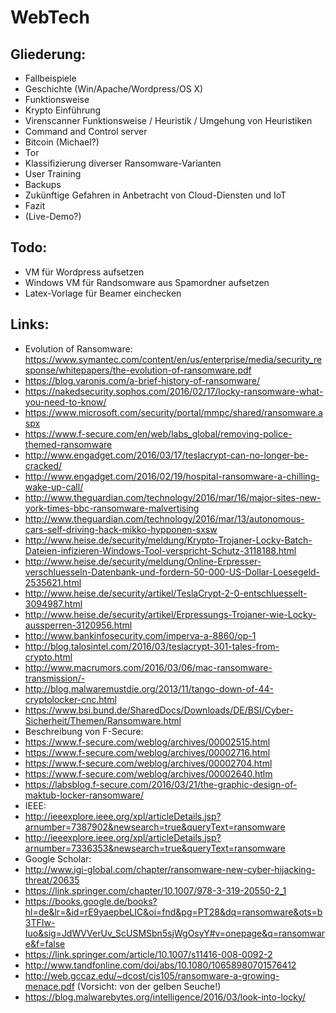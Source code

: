 # WebTech

Gliederung:
-----
- Fallbeispiele
- Geschichte (Win/Apache/Wordpress/OS X)
- Funktionsweise
- Krypto Einführung
- Virenscanner Funktionsweise / Heuristik / Umgehung von Heuristiken
- Command and Control server
- Bitcoin (Michael?)
- Tor
- Klassifizierung diverser Ransomware-Varianten
- User Training
- Backups
- Zukünftige Gefahren in Anbetracht von Cloud-Diensten und IoT
- Fazit
- (Live-Demo?)

Todo:
-----

- VM für Wordpress aufsetzen
- Windows VM für Randsomware aus Spamordner aufsetzen
- Latex-Vorlage für Beamer einchecken

Links:
------

- Evolution of Ransomware: https://www.symantec.com/content/en/us/enterprise/media/security_response/whitepapers/the-evolution-of-ransomware.pdf
- https://blog.varonis.com/a-brief-history-of-ransomware/
- https://nakedsecurity.sophos.com/2016/02/17/locky-ransomware-what-you-need-to-know/
- https://www.microsoft.com/security/portal/mmpc/shared/ransomware.aspx
- https://www.f-secure.com/en/web/labs_global/removing-police-themed-ransomware
- http://www.engadget.com/2016/03/17/teslacrypt-can-no-longer-be-cracked/
- http://www.engadget.com/2016/02/19/hospital-ransomware-a-chilling-wake-up-call/
- http://www.theguardian.com/technology/2016/mar/16/major-sites-new-york-times-bbc-ransomware-malvertising
- http://www.theguardian.com/technology/2016/mar/13/autonomous-cars-self-driving-hack-mikko-hypponen-sxsw
- http://www.heise.de/security/meldung/Krypto-Trojaner-Locky-Batch-Dateien-infizieren-Windows-Tool-verspricht-Schutz-3118188.html
- http://www.heise.de/security/meldung/Online-Erpresser-verschluesseln-Datenbank-und-fordern-50-000-US-Dollar-Loesegeld-2535621.html
- http://www.heise.de/security/artikel/TeslaCrypt-2-0-entschluesselt-3094987.html
- http://www.heise.de/security/artikel/Erpressungs-Trojaner-wie-Locky-aussperren-3120956.html
- http://www.bankinfosecurity.com/imperva-a-8860/op-1 
- http://blog.talosintel.com/2016/03/teslacrypt-301-tales-from-crypto.html
- http://www.macrumors.com/2016/03/06/mac-ransomware-transmission/- 
- http://blog.malwaremustdie.org/2013/11/tango-down-of-44-cryptolocker-cnc.html
- https://www.bsi.bund.de/SharedDocs/Downloads/DE/BSI/Cyber-Sicherheit/Themen/Ransomware.html
- Beschreibung von F-Secure:
- https://www.f-secure.com/weblog/archives/00002515.html
- https://www.f-secure.com/weblog/archives/00002716.html
- https://www.f-secure.com/weblog/archives/00002704.html
- https://www.f-secure.com/weblog/archives/00002640.htlm
- https://labsblog.f-secure.com/2016/03/21/the-graphic-design-of-maktub-locker-ransomware/
- IEEE:
- http://ieeexplore.ieee.org/xpl/articleDetails.jsp?arnumber=7387902&newsearch=true&queryText=ransomware
- http://ieeexplore.ieee.org/xpl/articleDetails.jsp?arnumber=7336353&newsearch=true&queryText=ransomware
- Google Scholar:
- http://www.igi-global.com/chapter/ransomware-new-cyber-hijacking-threat/20635
- https://link.springer.com/chapter/10.1007/978-3-319-20550-2_1
- https://books.google.de/books?hl=de&lr=&id=rE9yaepbeLIC&oi=fnd&pg=PT28&dq=ransomware&ots=b3TFIw-Iuo&sig=JdWVVerUv_ScUSMSbn5sjWgOsyY#v=onepage&q=ransomware&f=false
- https://link.springer.com/article/10.1007/s11416-008-0092-2
- http://www.tandfonline.com/doi/abs/10.1080/10658980701576412
- http://web.gccaz.edu/~dcost/cis105/ransomware-a-growing-menace.pdf (Vorsicht: von der gelben Seuche!)
- https://blog.malwarebytes.org/intelligence/2016/03/look-into-locky/
